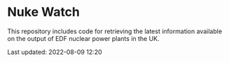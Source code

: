 # Nuke Watch

This repository includes code for retrieving the latest information available on the output of EDF nuclear power plants in the UK.

Last updated: 2022-08-09 12:20